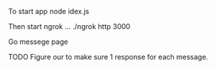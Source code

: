 To start app node idex.js

Then start ngrok ... ./ngrok http 3000

Go messege page 

TODO Figure our to make sure 1 response for each message.

